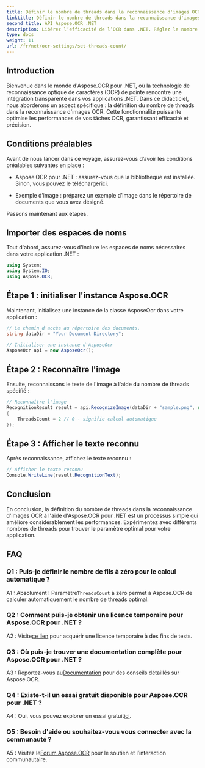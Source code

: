 ```yaml
---
title: Définir le nombre de threads dans la reconnaissance d'images OCR
linktitle: Définir le nombre de threads dans la reconnaissance d'images OCR
second_title: API Aspose.OCR .NET
description: Libérez l’efficacité de l’OCR dans .NET. Réglez le nombre de threads sans effort avec Aspose.OCR. Augmentez la précision et la vitesse.
type: docs
weight: 11
url: /fr/net/ocr-settings/set-threads-count/
---
```

## Introduction

Bienvenue dans le monde d'Aspose.OCR pour .NET, où la technologie de reconnaissance optique de caractères (OCR) de pointe rencontre une intégration transparente dans vos applications .NET. Dans ce didacticiel, nous aborderons un aspect spécifique : la définition du nombre de threads dans la reconnaissance d'images OCR. Cette fonctionnalité puissante optimise les performances de vos tâches OCR, garantissant efficacité et précision.

## Conditions préalables

Avant de nous lancer dans ce voyage, assurez-vous d’avoir les conditions préalables suivantes en place :

-  Aspose.OCR pour .NET : assurez-vous que la bibliothèque est installée. Sinon, vous pouvez le télécharger[ici](https://releases.aspose.com/ocr/net/).

- Exemple d’image : préparez un exemple d’image dans le répertoire de documents que vous avez désigné.

Passons maintenant aux étapes.

## Importer des espaces de noms

Tout d'abord, assurez-vous d'inclure les espaces de noms nécessaires dans votre application .NET :

```csharp
using System;
using System.IO;
using Aspose.OCR;
```

## Étape 1 : initialiser l'instance Aspose.OCR

Maintenant, initialisez une instance de la classe AsposeOcr dans votre application :

```csharp
// Le chemin d'accès au répertoire des documents.
string dataDir = "Your Document Directory";

// Initialiser une instance d'AsposeOcr
AsposeOcr api = new AsposeOcr();
```

## Étape 2 : Reconnaître l'image

Ensuite, reconnaissons le texte de l'image à l'aide du nombre de threads spécifié :

```csharp
// Reconnaître l'image
RecognitionResult result = api.RecognizeImage(dataDir + "sample.png", new RecognitionSettings
{
    ThreadsCount = 2 // 0 - signifie calcul automatique
});
```

## Étape 3 : Afficher le texte reconnu

Après reconnaissance, affichez le texte reconnu :

```csharp
// Afficher le texte reconnu
Console.WriteLine(result.RecognitionText);
```

## Conclusion

En conclusion, la définition du nombre de threads dans la reconnaissance d'images OCR à l'aide d'Aspose.OCR pour .NET est un processus simple qui améliore considérablement les performances. Expérimentez avec différents nombres de threads pour trouver le paramètre optimal pour votre application.

## FAQ

### Q1 : Puis-je définir le nombre de fils à zéro pour le calcul automatique ?

 A1 : Absolument ! Paramètre`ThreadsCount` à zéro permet à Aspose.OCR de calculer automatiquement le nombre de threads optimal.

### Q2 : Comment puis-je obtenir une licence temporaire pour Aspose.OCR pour .NET ?

 A2 : Visite[ce lien](https://purchase.aspose.com/temporary-license/) pour acquérir une licence temporaire à des fins de tests.

### Q3 : Où puis-je trouver une documentation complète pour Aspose.OCR pour .NET ?

 A3 : Reportez-vous au[Documentation](https://reference.aspose.com/ocr/net/) pour des conseils détaillés sur Aspose.OCR.

### Q4 : Existe-t-il un essai gratuit disponible pour Aspose.OCR pour .NET ?

 A4 : Oui, vous pouvez explorer un essai gratuit[ici](https://releases.aspose.com/).

### Q5 : Besoin d'aide ou souhaitez-vous vous connecter avec la communauté ?

 A5 : Visitez le[Forum Aspose.OCR](https://forum.aspose.com/c/ocr/16) pour le soutien et l’interaction communautaire.
